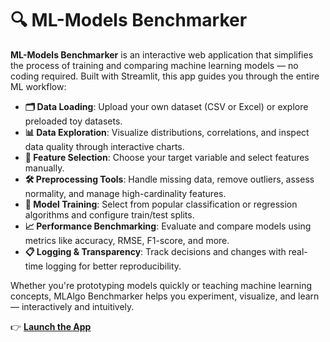 # 🔍 ML-Models Benchmarker

**ML-Models Benchmarker** is an interactive web application that simplifies the process of training and comparing machine learning models — no coding required. Built with Streamlit, this app guides you through the entire ML workflow:

- **🗂️ Data Loading**: Upload your own dataset (CSV or Excel) or explore preloaded toy datasets.  
- **📊 Data Exploration**: Visualize distributions, correlations, and inspect data quality through interactive charts.  
- **🎯 Feature Selection**: Choose your target variable and select features manually.  
- **🛠️ Preprocessing Tools**: Handle missing data, remove outliers, assess normality, and manage high-cardinality features.  
- **🧠 Model Training**: Select from popular classification or regression algorithms and configure train/test splits.  
- **📈 Performance Benchmarking**: Evaluate and compare models using metrics like accuracy, RMSE, F1-score, and more.  
- **📋 Logging & Transparency**: Track decisions and changes with real-time logging for better reproducibility.

Whether you're prototyping models quickly or teaching machine learning concepts, MLAlgo Benchmarker helps you experiment, visualize, and learn — interactively and intuitively.

👉 **[Launch the App](https://davidepanza-mlalgobench-srcmain-cp6iq9.streamlit.app/)**  
